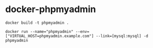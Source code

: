 # docker-phpmyadmin

    docker build -t phpmyadmin .

    docker run --name="phpmyadmin" --env=["VIRTUAL_HOST=phpmyadmin.example.com"] --link=[mysql:mysql] -d phpmyadmin

